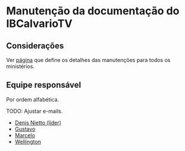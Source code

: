 # Manutenção da documentação do IBCalvarioTV

## Considerações
Ver [página](/manutencao-da-documentacao) que define os detalhes das manutenções para todos os ministérios.

## Equipe responsável

Por ordem alfabética.

TODO: Ajustar e-mails.

- [Denis Nietto (líder)](mailto:denisnietto@yahoo.com.br)
- [Gustavo](mailto:gustavo@hotmail.com)
- [Marcelo](mailto:marcelo@hotmail.com)
- [Wellington](mailto:wellington@hotmail.com)